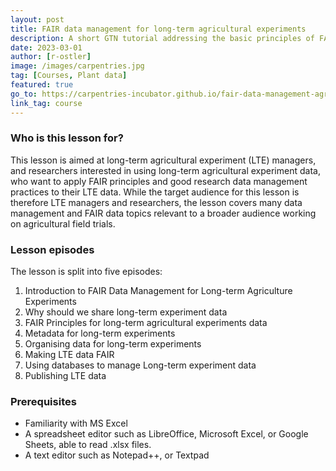 ```yaml
---
layout: post
title: FAIR data management for long-term agricultural experiments
description: A short GTN tutorial addressing the basic principles of FAIR bioimage metadata
date: 2023-03-01
author: [r-ostler]
image: /images/carpentries.jpg
tag: [Courses, Plant data]
featured: true
go_to: https://carpentries-incubator.github.io/fair-data-management-agriculture/
link_tag: course
---
```


### Who is this lesson for?
This lesson is aimed at long-term agricultural experiment (LTE) managers, and researchers interested in using long-term agricultural experiment data, who want to apply FAIR principles and good research data management practices to their LTE data. While the target audience for this lesson is therefore LTE managers and researchers, the lesson covers many data management and FAIR data topics relevant to a broader audience working on agricultural field trials.

### Lesson episodes
The lesson is split into five episodes:
1. Introduction to FAIR Data Management for Long-term Agriculture Experiments
2. Why should we share long-term experiment data
3. FAIR Principles for long-term agricultural experiments data
4. Metadata for long-term experiments
5. Organising data for long-term experiments
6. Making LTE data FAIR
7. Using databases to manage Long-term experiment data
8. Publishing LTE data

### Prerequisites
- Familiarity with MS Excel
- A spreadsheet editor such as LibreOffice, Microsoft Excel, or Google Sheets, able to read .xlsx files.
- A text editor such as Notepad++, or Textpad
